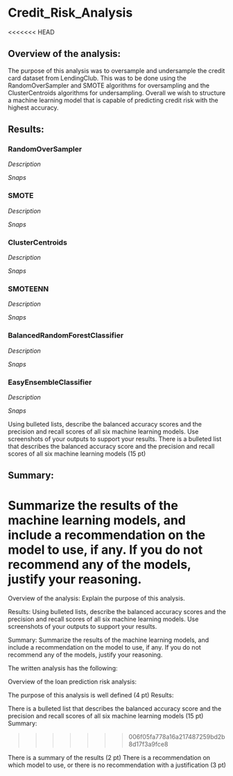 # Credit_Risk_Analysis

<<<<<<< HEAD
## Overview of the analysis:
The purpose of this analysis was to oversample and undersample the credit card dataset from LendingClub. This was to be done using the RandomOverSampler and SMOTE algorithms for oversampling and the ClusterCentroids algorithms for undersampling. Overall we wish to structure a machine learning model that is capable of predicting credit risk with the highest accuracy.


## Results: 

### RandomOverSampler
*Description*

*Snaps*


### SMOTE
*Description*

*Snaps*


### ClusterCentroids
*Description*

*Snaps*


### SMOTEENN
*Description*

*Snaps*


### BalancedRandomForestClassifier
*Description*

*Snaps*


### EasyEnsembleClassifier
*Description*

*Snaps*



Using bulleted lists, describe the balanced accuracy scores and the precision and recall scores of all six machine learning models. Use screenshots of your outputs to support your results. 
There is a bulleted list that describes the balanced accuracy score and the precision and recall scores of all six machine learning models (15 pt)

## Summary: 
Summarize the results of the machine learning models, and include a recommendation on the model to use, if any. If you do not recommend any of the models, justify your reasoning.
=======
Overview of the analysis: Explain the purpose of this analysis.

Results: Using bulleted lists, describe the balanced accuracy scores and the precision and recall scores of all six machine learning models. Use screenshots of your outputs to support your results.

Summary: Summarize the results of the machine learning models, and include a recommendation on the model to use, if any. If you do not recommend any of the models, justify your reasoning.


The written analysis has the following:

Overview of the loan prediction risk analysis:

The purpose of this analysis is well defined (4 pt)
Results:

There is a bulleted list that describes the balanced accuracy score and the precision and recall scores of all six machine learning models (15 pt)
Summary:
>>>>>>> 006f05fa778a16a217487259bd2b8d17f3a9fce8

There is a summary of the results (2 pt)
There is a recommendation on which model to use, or there is no recommendation with a justification (3 pt)
